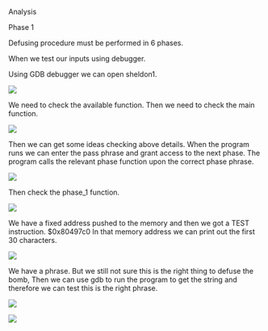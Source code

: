 Analysis

Phase 1 

Defusing procedure must be performed in 6 phases.

When we test our inputs using debugger.

Using GDB debugger we can open sheldon1.

![](https://user-images.githubusercontent.com/43363015/77848292-64be6100-71e1-11ea-86f1-6c5011b802d8.jpg)

We need to check the available function. Then we need to check the main function.

![](https://user-images.githubusercontent.com/43363015/77848294-6720bb00-71e1-11ea-891b-add8b59b470f.png)

Then we can get some ideas checking above details.
When the program runs we can enter the pass phrase and grant access to the next phase.
The program calls the relevant phase function upon the correct phase phrase.

![](https://user-images.githubusercontent.com/43363015/77848298-6c7e0580-71e1-11ea-9713-8b82348e0919.png)

Then check the phase_1 function.

![](https://user-images.githubusercontent.com/43363015/77848307-743daa00-71e1-11ea-9403-d6517c134e0f.png)

We have a fixed address pushed to the memory and then we got a TEST instruction. $0x80497c0
In that memory address we can print out the first 30 characters.

![](https://user-images.githubusercontent.com/43363015/77848362-caaae880-71e1-11ea-9512-537a4417a9e9.png)

We have a phrase. But we still not sure this is the right thing to defuse the bomb,
Then we can use gdb to run the program to get the string and therefore we can test this is the right phrase.

![](https://user-images.githubusercontent.com/43363015/77848364-ce3e6f80-71e1-11ea-9ce4-3dc308546a69.png)

![](https://user-images.githubusercontent.com/43363015/77848366-d0083300-71e1-11ea-8c55-6d417555bb6d.png)

